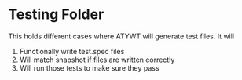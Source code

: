 # Testing Folder

This holds different cases where ATYWT will generate test files. It will

1. Functionally write test.spec files
1. Will match snapshot if files are written correctly
1. Will run those tests to make sure they pass
